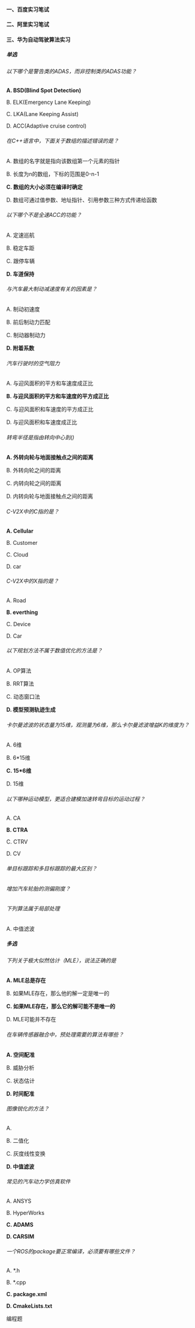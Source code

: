 #### 一、百度实习笔试

#### 二、阿里实习笔试

#### 三、华为自动驾驶算法实习

##### 单选

###### 以下哪个是警告类的ADAS，而非控制类的ADAS功能？

**A. BSD(Blind Spot Detection)**

B. ELK(Emergency Lane Keeping)

C. LKA(Lane Keeping Assist)

D. ACC(Adaptive cruise control)

###### 在C++语言中，下面关于数组的描述错误的是？

A. 数组的名字就是指向该数组第一个元素的指针

B. 长度为n的数组，下标的范围是0-n-1

**C. 数组的大小必须在编译时确定**

D. 数组可通过值参数、地址指针、引用参数三种方式传递给函数

###### 以下哪个不是全速ACC的功能？

A. 定速巡航

B. 稳定车距

C. 跟停车辆

**D. 车道保持**

###### 与汽车最大制动减速度有关的因素是？

A. 制动初速度

B. 前后制动力匹配

C. 制动器制动力

**D. 附着系数**

###### 汽车行驶时的空气阻力

A. 与迎风面积的平方和车速度成正比

**B. 与迎风面积的平方和车速度的平方成正比**

C. 与迎风面积和车速度的平方成正比

D. 与迎风面积和车速度成正比

###### 转弯半径是指由转向中心到()

**A. 外转向轮与地面接触点之间的距离**

B. 外转向轮之间的距离

C. 内转向轮之间的距离

D. 内转向轮与地面接触点之间的距离

###### C-V2X中的C指的是？

**A. Cellular**

B. Customer

C. Cloud

D. car

###### C-V2X中的X指的是？

A. Road

**B. everthing**

C. Device

D. Car

###### 以下规划方法不属于数值优化的方法是？

A. OP算法

B. RRT算法

C. 动态窗口法

**D. 模型预测轨迹生成**

###### 卡尔曼滤波的状态量为15维，观测量为6维，那么卡尔曼滤波增益K的维度为？

A. 6维

B. 6*15维

**C. 15*6维**

D. 15维

###### 以下哪种运动模型，更适合建模加速转弯目标的运动过程？

A. CA

**B. CTRA**

C. CTRV

D. CV

###### 单目标跟踪和多目标跟踪的最大区别？



###### 增加汽车轮胎的测偏刚度？



###### 下列算法属于局部处理

A. 中值滤波

##### 多选

###### 下列关于极大似然估计（MLE），说法正确的是

**A. MLE总是存在**

B. 如果MLE存在，那么他的解一定是唯一的

**C. 如果MLE存在，那么它的解可能不是唯一的**

D.  MLE可能并不存在

###### 在车辆传感器融合中，预处理需要的算法有哪些？

**A. 空间配准**

B. 威胁分析

C. 状态估计

**D. 时间配准**

###### 图像锐化的方法？

A.

B. 二值化

C. 灰度线性变换

**D. 中值滤波**

###### 常见的汽车动力学仿真软件

A. ANSYS

B. HyperWorks

**C. ADAMS**

**D.  CARSIM**

###### 一个ROS的package要正常编译，必须要有哪些文件？

A. *.h

B. *.cpp

**C. package.xml**

**D. CmakeLists.txt**

编程题